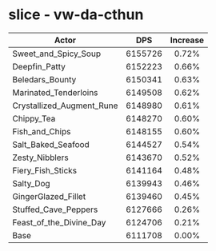 # slice - vw-da-cthun
| Actor | DPS | Increase |
|---|:---:|:---:|
|Sweet_and_Spicy_Soup|6155726|0.72%|
|Deepfin_Patty|6152223|0.66%|
|Beledars_Bounty|6150341|0.63%|
|Marinated_Tenderloins|6149508|0.62%|
|Crystallized_Augment_Rune|6148980|0.61%|
|Chippy_Tea|6148270|0.60%|
|Fish_and_Chips|6148155|0.60%|
|Salt_Baked_Seafood|6144527|0.54%|
|Zesty_Nibblers|6143670|0.52%|
|Fiery_Fish_Sticks|6141164|0.48%|
|Salty_Dog|6139943|0.46%|
|GingerGlazed_Fillet|6139460|0.45%|
|Stuffed_Cave_Peppers|6127666|0.26%|
|Feast_of_the_Divine_Day|6124706|0.21%|
|Base|6111708|0.00%|
